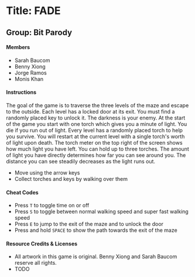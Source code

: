 # Title: FADE
## Group: Bit Parody

#### Members

- Sarah Baucom
- Benny Xiong
- Jorge Ramos
- Monis Khan

#### Instructions

The goal of the game is to traverse the three levels of the maze and escape to the outside.  Each level has a locked door at its exit.  You must find a randomly placed key to unlock it.  The darkness is your enemy.  At the start of the game you start with one torch which gives you a minute of light.  You die if you run out of light.  Every level has a randomly placed torch to help you survive.  You will restart at the current level with a single torch's worth of light upon death.  The torch meter on the top right of the screen shows how much light you have left.  You can hold up to three torches.  The amount of light you have directly determines how far you can see around you.  The distance you can see steadily decreases as the light runs out.

- Move using the arrow keys
- Collect torches and keys by walking over them

#### Cheat Codes

- Press `T` to toggle time on or off
- Press `S` to toggle between normal walking speed and super fast walking speed
- Press `E` to jump to the exit of the maze and to unlock the door
- Press and hold `SPACE` to show the path towards the exit of the maze

#### Resource Credits & Licenses

- All artwork in this game is original.  Benny Xiong and Sarah Baucom reserve all rights.
- TODO
